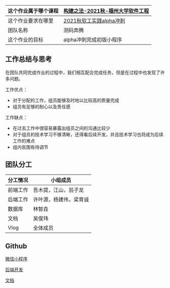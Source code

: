 | 这个作业属于哪个课程 | [构建之法-2021秋-福州大学软件工程](https://bbs.csdn.net/forums/fzuSoftwareEngineering2021) |
| -------------------- | ------------------------------------------------------------ |
| 这个作业要求在哪里   | [2021秋软工实践alpha冲刺](https://bbs.csdn.net/topics/603251837) |
| 团队名称             | 测码奔腾                                                     |
| 这个作业的目标       | alpha冲刺完成初版小程序                                      |

## 工作总结与思考

在团队共同完成作业的过程中，我们相互配合完成任务，但是在过程中也发现了许多问题。

工作优点：

- 对于分配的工作，组员能够及时地以比较高的质量完成
- 组员有足够的耐心以及责任感

工作缺点：

- 在过去工作中很容易暴露出组员之间的沟通比较少
- 对于组员的技术学习不够清晰，还得看后续开发，并且技术学习也将成为后续工作的难点
- 组内氛围有待调节

## 团队分工

| 分工情况 | 小组成员               |
| -------- | ---------------------- |
| 前端工作 | 吾木提，江山，翁子龙   |
| 后端工作 | 许叶源，杨建伟，梁育诚 |
| 数据库   | 林智垚                 |
| 文档     | 吴俊玮                 |
| Vlog     | 全体成员               |

## Github

[微信小程序](https://github.com/Cebudongle/softwarework-white-penguin)

[后端开发](https://github.com/Cebudongle/softwarework-back)

[文档](https://github.com/Cebudongle/softwarework-word)

